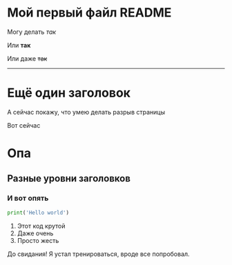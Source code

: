 # Мой первый файл README
Могу делать *так*

Или **так**

Или даже ~~так~~

----
# Ещё один заголовок
А сейчас покажу, что умею делать разрыв страницы

Вот сейчас <br>
# Опа
## Разные уровни заголовков
### И вот опять

```python
print('Hello world')
```

1. Этот код крутой
2. Даже очень
3. Просто жесть

До свидания! Я устал тренироваться, вроде все попробовал.